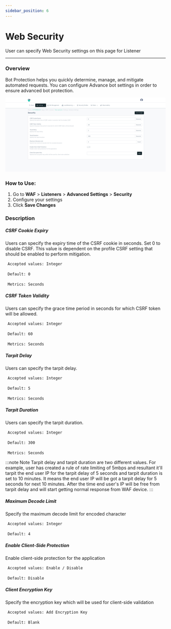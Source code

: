 ```yaml
---
sidebar_position: 6
---
```

# Web Security
User can specify Web Security settings on this page for Listener

---

### Overview
Bot Protection helps you quickly determine, manage, and mitigate automated requests. You can configure Advance bot settings in order to ensure advanced bot protection.

![websec](/img/waf/v8/docs/WAFsecuritysetting.png)

### How to Use:
1. Go to **WAF** > **Listeners** > **Advanced Settings** > **Security**
2. Configure your settings
3. Click **Save Changes**

### Description 


##### **CSRF Cookie Expiry**

Users can specify the expiry time of the CSRF cookie in seconds. Set 0 to disable CSRF. This value is dependent on the profile CSRF setting that should be enabled to perform mitigation.

     Accepted values: Integer

     Default: 0 

     Metrics: Seconds

##### **CSRF Token Validity**

Users can specify the grace time period in seconds for which CSRF token will be allowed.

     Accepted values: Integer

     Default: 60 

     Metrics: Seconds

##### **Tarpit Delay**

Users can specify the tarpit delay.

     Accepted values: Integer

     Default: 5 

     Metrics: Seconds

##### **Tarpit Duration**

Users can specify the tarpit duration.

     Accepted values: Integer

     Default: 300 

     Metrics: Seconds

:::note Note 
Tarpit delay and tarpit duration are two different values. For example, user has created a rule of rate limiting of 5mbps and resultant it'll tarpit the end user IP for the tarpit delay of 5 seconds and tarpit duration is set to 10 minutes. It means the end user IP will be got a tarpit delay for 5 seconds for next 10 minutes. After the time end user's IP will be free from tarpit delay and will start getting normal response from WAF device.
:::

##### **Maximum Decode Limit**

Specify the maximum decode limit for encoded character

     Accepted values: Integer

     Default: 4 

##### **Enable Client-Side Protection**

Enable client-side protection for the application

     Accepted values: Enable / Disable

     Default: Disable 

##### **Client Encryption Key**

Specify the encryption key which will be used for client-side validation

     Accepted values: Add Encryption Key

     Default: Blank 
